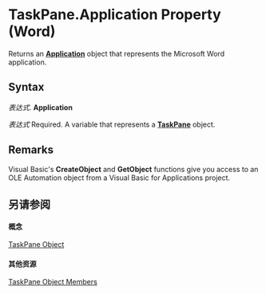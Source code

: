 
# TaskPane.Application Property (Word)

Returns an  **[Application](d1cf6f8f-4e88-bf01-93b4-90a83f79cb44.md)** object that represents the Microsoft Word application.


## Syntax

 _表达式_. **Application**

 _表达式_ Required. A variable that represents a **[TaskPane](57367e56-2de5-37bd-a9ca-f1fcb6b8c465.md)** object.


## Remarks

Visual Basic's  **CreateObject** and **GetObject** functions give you access to an OLE Automation object from a Visual Basic for Applications project.


## 另请参阅


#### 概念


[TaskPane Object](57367e56-2de5-37bd-a9ca-f1fcb6b8c465.md)
#### 其他资源


[TaskPane Object Members](http://msdn.microsoft.com/library/1c99190b-fd46-7a44-2bbe-f4477e16dee2%28Office.15%29.aspx)